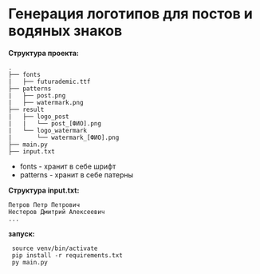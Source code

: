 # Генерация логотипов для постов и водяных знаков

**Структура проекта:**

```
.
├── fonts
|   ├── futurademic.ttf
├── patterns
|   ├── post.png
|   ├── watermark.png
├── result
|   ├── logo_post
|   |   └── post_[ФИО].png
|   └── logo_watermark
|       └── watermark_[ФИО].png
├── main.py
├── input.txt
```

- fonts - хранит в себе шрифт
- patterns - хранит в себе патерны

**Структура input.txt:**

```
Петров Петр Петрович
Нестеров Дмитрий Алексеевич
...
```

**запуск:**

```shell
 source venv/bin/activate
 pip install -r requirements.txt
 py main.py
```
